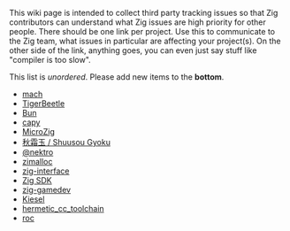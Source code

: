This wiki page is intended to collect third party tracking issues so that Zig contributors can understand what Zig issues are high priority for other people. There should be one link per project. Use this to communicate to the Zig team, what issues in particular are affecting your project(s). On the other side of the link, anything goes, you can even just say stuff like "compiler is too slow".

This list is *unordered*. Please add new items to the **bottom**.

* [mach](https://github.com/hexops/mach/issues/999)
* [TigerBeetle](https://github.com/tigerbeetle/tigerbeetle/issues/1191)
* [Bun](https://github.com/oven-sh/bun/issues/5611)
* [capy](https://github.com/capy-ui/capy/issues/58)
* [MicroZig](https://github.com/ZigEmbeddedGroup/microzig/issues/143)
* [秋霜玉 / Shuusou Gyoku](https://rec98.nmlgc.net/blog/2023-09-30)
* [@nektro](https://github.com/ziglang/zig/issues/15546)
* [zimalloc](https://github.com/dweiller/zimalloc/issues/17)
* [zig-interface](https://github.com/bluesillybeard/zig-interface/issues/1)
* [Zig SDK](https://github.com/vezel-dev/zig-sdk/issues/113)
* [zig-gamedev](https://github.com/zig-gamedev/zig-gamedev/issues/464)
* [Kiesel](https://codeberg.org/kiesel-js/kiesel/issues/5)
* [hermetic_cc_toolchain](https://github.com/uber/hermetic_cc_toolchain/issues/153)
* [roc](https://github.com/roc-lang/roc/issues/6514)